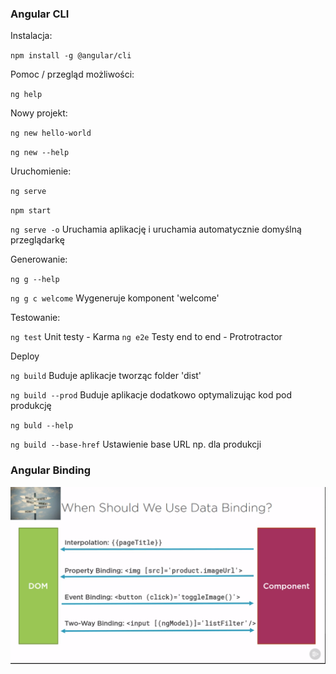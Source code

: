 ### Angular CLI

Instalacja:

`npm install -g @angular/cli`

Pomoc / przegląd możliwości:

`ng help`

Nowy projekt:

`ng new hello-world`

`ng new --help`

Uruchomienie:

`ng serve`

`npm start`

`ng serve -o` Uruchamia aplikację i uruchamia automatycznie domyślną przeglądarkę

Generowanie:

`ng g --help`

`ng g c welcome` Wygeneruje komponent 'welcome' 

Testowanie:

`ng test` Unit testy - Karma
`ng e2e` Testy end to end - Protrotractor

Deploy

`ng build` Buduje aplikacje tworząc folder 'dist'

`ng build --prod` Buduje aplikacje dodatkowo optymalizując kod pod produkcję

`ng buld --help`

`ng build --base-href` Ustawienie base URL np. dla produkcji

### Angular Binding

![Angular Binding](angular-binding.png)